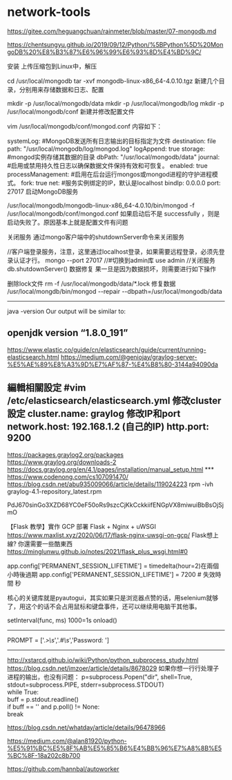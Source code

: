 # network-tools

https://gitee.com/heguangchuan/rainmeter/blob/master/07-mongodb.md

https://chentsungyu.github.io/2019/09/12/Python/%5BPython%5D%20MongoDB%20%E8%B3%87%E6%96%99%E6%93%8D%E4%BD%9C/

安装
上传压缩包到Linux中，解压

cd /usr/local/mongodb
tar -xvf mongodb-linux-x86_64-4.0.10.tgz
新建几个目录，分别用来存储数据和日志、配置

mkdir -p /usr/local/mongodb/data
mkdir -p /usr/local/mongodb/log
mkdir -p /usr/local/mongodb/conf
新建并修改配置文件

vim /usr/local/mongodb/conf/mongod.conf
内容如下：

systemLog:
  #MongoDB发送所有日志输出的目标指定为文件
  destination: file
  path: "/usr/local/mongodb/log/mongod.log"
  logAppend: true
storage:
  #mongod实例存储其数据的目录
  dbPath: "/usr/local/mongodb/data"
  journal:
    #启用或禁用持久性日志以确保数据文件保持有效和可恢复。 
    enabled: true
processManagement: 
   #启用在后台运行mongos或mongod进程的守护进程模式。 
   fork: true
net:
   #服务实例绑定的IP，默认是localhost 
   bindIp: 0.0.0.0
   port: 27017
启动MongoDB服务

/usr/local/mongodb/mongodb-linux-x86_64-4.0.10/bin/mongod -f /usr/local/mongodb/conf/mongod.conf
如果启动后不是 successfully ，则是启动失败了。原因基本上就是配置文件有问题

关闭服务
通过mongo客户端中的shutdownServer命令来关闭服务

//客户端登录服务，注意，这里通过localhost登录，如果需要远程登录，必须先登录认证才行。 
mongo --port 27017 
//#切换到admin库 
use admin 
//关闭服务 
db.shutdownServer()
数据修复
果一旦是因为数据损坏，则需要进行如下操作

删除lock文件
rm -f  /usr/local/mongodb/data/*.lock
修复数据
/usr/local/mongdb/bin/mongod --repair --dbpath=/usr/local/mongodb/data


------------------
java -version
Our output will be similar to:

openjdk version “1.8.0_191”
----------------------------
https://www.elastic.co/guide/cn/elasticsearch/guide/current/running-elasticsearch.html
https://medium.com/@geniojay/graylog-server-%E5%AE%89%E8%A3%9D%E7%AF%87-%E4%B8%80-3144a94090da

編輯相關設定
#vim /etc/elasticsearch/elasticsearch.yml
修改cluster設定
cluster.name: graylog
修改IP和port
network.host: 192.168.1.2 (自己的IP)
http.port: 9200
------------------
https://packages.graylog2.org/packages
https://www.graylog.org/downloads-2
https://docs.graylog.org/en/4.1/pages/installation/manual_setup.html
*** https://www.codenong.com/cs107091470/
https://blog.csdn.net/abu935009066/article/details/119024223
rpm -ivh graylog-4.1-repository_latest.rpm

PdJ670sinGo3XZD68YC0eF50oRs9szcCjKkCckkiifENGpVX8miwuiBbBsOjSjmO

【Flask 教學】實作 GCP 部署 Flask + Nginx + uWSGI
https://www.maxlist.xyz/2020/06/17/flask-nginx-uwsgi-on-gcp/
Flask想上線? 你還需要一些酷東西
https://minglunwu.github.io/notes/2021/flask_plus_wsgi.html#0

app.config['PERMANENT_SESSION_LIFETIME'] = timedelta(hour=2)在兩個小時後過期
app.config['PERMANENT_SESSION_LIFETIME'] = 7200  # 失效時間 秒

核心的关键库就是pyautogui，其实如果只是浏览器点赞的话，用selenium就够了，用这个的话不会占用鼠标和键盘事件，还可以继续用电脑干其他事。

setInterval(func, ms) 1000=1s
onload()

------------------

PROMPT = ['.*>\s*','.*#\s*','Password: ']

--------------------
http://xstarcd.github.io/wiki/Python/python_subprocess_study.html
https://blog.csdn.net/imzoer/article/details/8678029
如果你想一行行处理子进程的输出，也没有问题：
p=subprocess.Popen("dir", shell=True, stdout=subprocess.PIPE, stderr=subprocess.STDOUT)  
while True:  
    buff = p.stdout.readline()  
    if buff == '' and p.poll() != None:  
        break 

https://blog.csdn.net/whatday/article/details/96478966

https://medium.com/@alan81920/python-%E5%91%BC%E5%8F%AB%E5%85%B6%E4%BB%96%E7%A8%8B%E5%BC%8F-18a202c8b700

https://github.com/hannbal/autoworker
